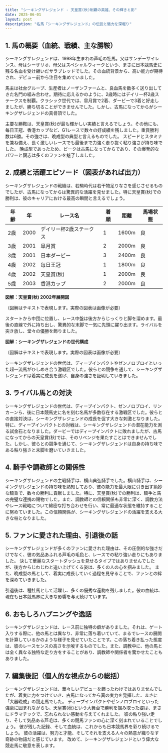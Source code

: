 ```yaml
---
title: "シーキングザレジェンド - 天皇賞(秋)制覇の英雄、その輝きと影"
date: 2025-06-01
layout: post
description: "名馬『シーキングザレジェンド』の伝説と魅力を深堀り"
---
```


## 1. 馬の概要（血統、戦績、主な勝鞍）

シーキングザレジェンドは、1998年生まれの芦毛の牡馬。父はサンデーサイレンス、母はシーザリオ、母父はスペシャルウィークという、まさに日本競馬史に残る名血を受け継いだサラブレッドでした。その血統背景から、高い能力が期待され、デビュー前から注目を集めていました。

馬主は社台グループ、生産者はノーザンファームと、良血馬を数多く送り出してきた名門の組み合わせ。期待に応えるかのように、2歳時にはデイリー杯2歳ステークスを制覇。クラシック世代では、皐月賞で2着、ダービーで3着と好走しましたが、勝ち切ることができませんでした。しかし、古馬になってからがシーキングザレジェンドの真骨頂でした。

主要な勝鞍は、天皇賞(秋)が最も輝かしい実績と言えるでしょう。その他にも、毎日王冠、香港カップなど、G1レースで数々の好成績を残しました。重賞勝利数は6勝。その強さは、晩成型の典型と言えるものでした。  スピードとスタミナを兼ね備え、長く激しいレースでも最後まで力強く走り抜く粘り強さが持ち味でした。  晩成型であったため、ピークは古馬になってからであり、その爆発的なパワーと闘志は多くのファンを魅了しました。


## 2. 成績と活躍エピソード（図表があれば出力）

シーキングザレジェンドの戦績は、若駒時代は若干物足りなさを感じさせるものでしたが、古馬になってからは驚異的な活躍を見せました。特に天皇賞(秋)での勝利は、彼のキャリアにおける最高の瞬間と言えるでしょう。

| 年齢 | 年 | レース名                | 着順 | 距離 | 馬場状態 |
|-----|----|-------------------------|-----|-----|---------|
| 2歳 | 2000 | デイリー杯2歳ステークス | 1   | 1600m | 良      |
| 3歳 | 2001 | 皐月賞                  | 2   | 2000m | 良      |
| 3歳 | 2001 | 日本ダービー              | 3   | 2400m | 良      |
| 4歳 | 2002 | 毎日王冠                | 1   | 1800m | 良      |
| 4歳 | 2002 | 天皇賞(秋)              | 1   | 2000m | 良      |
| 5歳 | 2003 | 香港カップ              | 2   | 2000m | 良      |


**図解：天皇賞(秋) 2002年展開図**

（図解はテキストで表現します。実際の図表は画像が必要）

スタートから中団に位置し、レース中盤は後方からじっくりと脚を溜めます。最後の直線で外に持ち出し、驚異的な末脚で一気に先頭に躍り出ます。ライバルを突き放し、堂々の優勝を飾りました。


**図解：シーキングザレジェンドの世代構成**

（図解はテキストで表現します。実際の図表は画像が必要）

シーキングザレジェンドの世代は、ディープインパクトやゼンノロブロイといった超一流馬がひしめき合う激戦区でした。彼らとの競争を通して、シーキングザレジェンドは着実に成長を遂げ、自身の強さを証明していきました。


## 3. ライバル馬との対決

シーキングザレジェンドの世代は、ディープインパクト、ゼンノロブロイ、リンカーンら、後に日本競馬史に名を刻む名馬が多数存在する激戦区でした。彼らとの直接対決は、シーキングザレジェンドの成長を促す大きな刺激となりました。特に、ディープインパクトとの対戦は、シーキングザレジェンドの潜在能力を測る試金石となりました。ダービーではディープインパクトに敗れましたが、古馬になってからの天皇賞(秋)では、そのリベンジを果たすことはできませんでした。しかし、彼らとの競争を通じて、シーキングザレジェンドは自身の持ち味である粘り強さと末脚を磨いていきました。


## 4. 騎手や調教師との関係性

シーキングザレジェンドの主戦騎手は、横山典弘騎手でした。横山騎手は、シーキングザレジェンドの持ち味を熟知しており、彼の能力を最大限に引き出す絶妙な騎乗で、数々の勝利に貢献しました。特に、天皇賞(秋)での勝利は、騎手と馬の完璧な連携の賜物でした。また、調教師との信頼関係も非常に深く、調教方法やレース戦略について綿密な打ち合わせを行い、常に最適な状態を維持することに努めていました。この信頼関係が、シーキングザレジェンドの活躍を支える大きな柱となりました。


## 5. ファンに愛された理由、引退後の話

シーキングザレジェンドが多くのファンに愛された理由は、その圧倒的な強さだけでなく、彼の気品あふれる芦毛の毛色と、レースでの粘り強い走りにもありました。  決して華麗なスタートダッシュを見せるタイプではありませんでしたが、後方からじわじわと追い上げてくる姿は、多くの人の心を掴みました。  また、晩成型の馬として、着実に成長していく過程を見守ることで、ファンとの絆を深めていきました。

引退後は、種牡馬として活躍し、多くの優秀な産駒を残しました。彼の血統は、現在も日本競馬界に大きな影響を与え続けています。


## 6. おもしろハプニングや逸話

シーキングザレジェンドは、レース前に独特の癖がありました。それは、ゲート入りする際に、他の馬とは異なり、非常に落ち着いていて、まるでレースの展開を計算しているかのような様子を見せていたことです。この落ち着き払った態度は、彼のレースセンスの高さを示唆するものでした。また、調教中に、他の馬とは全く異なる独特な走り方をすることがあり、調教師や関係者を驚かせたこともありました。


## 7. 編集後記（個人的な視点からの総括）

シーキングザレジェンドは、華々しいデビューを飾ったわけではありませんでしたが、着実に力をつけていき、古馬になってから真の実力を発揮した、まさに「大器晩成」の競走馬でした。  ディープインパクトやゼンノロブロイといった強豪に囲まれながらも、天皇賞(秋)という大舞台で勝利を掴み取った姿は、まさにドラマチックで、忘れられない感動を与えてくれました。  彼の粘り強い走り、そして気品ある芦毛は、多くの競馬ファンの心に深く刻まれていることでしょう。  彼が残した記録、そして血統は、これからも日本競馬界を彩り続けるでしょう。  彼の活躍は、努力と才能、そしてそれを支える人々の熱意が織りなす奇跡の物語だと感じています。  改めて、シーキングザレジェンドという偉大な競走馬に敬意を表します。
